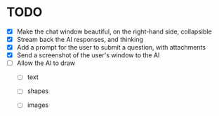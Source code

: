 # TODO

- [x] Make the chat window beautiful, on the right-hand side, collapsible
- [x] Stream back the AI responses, and thinking
- [x] Add a prompt for the user to submit a question, with attachments
- [x] Send a screenshot of the user's window to the AI
- [ ] Allow the AI to draw
  - [ ] text
  - [ ] shapes
  - [ ] images
  